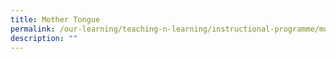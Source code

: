```yaml
---
title: Mother Tongue
permalink: /our-learning/teaching-n-learning/instructional-programme/mother-tongue/
description: ""
---
```

